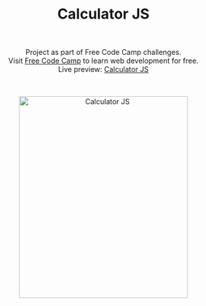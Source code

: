 <h1 align="center">Calculator JS</h1><br>
<p align="center">Project as part of  Free Code Camp challenges.<br>
Visit <a href="https://www.freecodecamp.com">Free Code Camp</a> to learn web development for free.<br>
Live preview: <a href="https://themalni.github.io/Calculator_JS/">Calculator JS</a></p><br>

<p align="center">
<img src="https://cloud.githubusercontent.com/assets/12295765/21595805/44958046-d132-11e6-8eb7-ad4802c2bde8.png" width="334" height="400" alt="Calculator JS">
</p>



